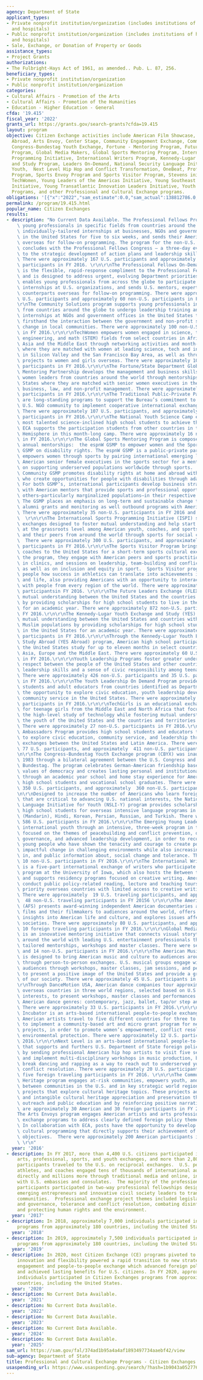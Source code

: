 ```yaml
---
agency: Department of State
applicant_types:
- Private nonprofit institution/organization (includes institutions of higher education
  and hospitals)
- Public nonprofit institution/organization (includes institutions of higher education
  and hospitals)
- Sale, Exchange, or Donation of Property or Goods
assistance_types:
- Project Grants
authorizations:
- The Fulbright-Hays Act of 1961, as amended.. Pub. L. 87, 256.
beneficiary_types:
- Private nonprofit institution/organization
- Public nonprofit institution/organization
categories:
- Cultural Affairs - Promotion of the Arts
- Cultural Affairs - Promotion of the Humanities
- Education - Higher Education - General
cfda: '19.415'
fiscal_year: '2022'
grants_url: https://grants.gov/search-grants?cfda=19.415
layout: program
objective: Citizen Exchange activities include American Film Showcase, American Music
  Abroad, Arts Envoy, Center Stage, Community Engagement Exchange, Community Solutions,
  Congress-Bundestag Youth Exchange, Fortune - Mentoring Program, Future Leaders Exchange
  Program, Global Media Makers, Global Sports Mentoring Program, International Sports
  Programming Initiative, International Writers Program, Kennedy-Lugar Youth Exchange
  and Study Program, Leaders On-Demand, National Security Language Initiative for
  Youth,  Next Level Hip Hop and Conflict Transformation, OneBeat, Professional Fellows
  Program, Sports Envoy Program and Sports Visitor Program, Stevens initiative, TechGirls,
  TechWomen, Young Leaders of the Americas Initiative, Young Southeast Asian Leaders
  Initiative, Young Transatlantic Innovation Leaders Initiative, Youth Leadership
  Programs, and other Professional and Cultural Exchange programs.
obligations: '[{"x":"2022","sam_estimate":0.0,"sam_actual":138812786.0,"usa_spending_actual":136854324.07},{"x":"2023","sam_estimate":138812786.0,"sam_actual":139802885.0,"usa_spending_actual":132453608.55},{"x":"2024","sam_estimate":139802885.0,"sam_actual":0.0,"usa_spending_actual":82661426.87}]'
permalink: /program/19.415.html
popular_name: Citizen Exchanges
results:
- description: "No Current Data Available. The Professional Fellows Program supports\
    \ young professionals in specific fields from countries around the globe to undergo\
    \ individually-tailored internships at businesses, NGOs and government offices\
    \ in the United States for five to six weeks, and sends their American counterparts\
    \ overseas for follow-on programming. The program for the non-U.S. participants\
    \ concludes with the Professional Fellows Congress – a three-day event dedicated\
    \ to the strategic development of action plans and leadership skills development.\
    \ There were approximately 167 U.S. participants and approximately 514 non-U.S.\
    \ participants in FY 2016. \r\n\r\nThe Professional Fellows On-Demand Program\
    \ is the flexible, rapid-response compliment to the Professional Fellows Program\
    \ and is designed to address urgent, evolving Department priorities. The program\
    \ enables young professionals from across the globe to participate in four week\
    \ internships at U.S. organizations, and sends U.S. mentors, experts, and professional\
    \ counterparts overseas for follow-on programming. There were approximately 30\
    \ U.S. participants and approximately 60 non-U.S. participants in FY 2016. \r\n\
    \r\nThe Community Solutions program supports young professionals in specific fields\
    \ from countries around the globe to undergo leadership training and four-month\
    \ internships at NGOs and government offices in the United States to experience\
    \ firsthand the interaction between the government and non-profit sector to enact\
    \ change in local communities. There were approximately 100 non-U.S. participants\
    \ in FY 2016.\r\n\r\nTechWomen empowers women engaged in science, technology,\
    \ engineering, and math (STEM) fields from select countries in Africa, Central\
    \ Asia and the Middle East through networking activities and month-long mentorships\
    \ where they are matched with women at leading science, tech and innovation companies\
    \ in Silicon Valley and the San Francisco Bay Area, as well as through outreach\
    \ projects to women and girls overseas. There were approximately 100 non-U.S.\
    \ participants in FY 2016.\r\n\r\nThe Fortune/State Department Global Women’s\
    \ Mentoring Partnership develops the management and business skills of emerging\
    \ women leaders from countries around the world through mentorships in the United\
    \ States where they are matched with senior women executives in the fields of\
    \ business, law, and non-profit management. There were approximately 25 non-U.S.\
    \ participants in FY 2016.\r\n\r\nThe Traditional Public-Private Partnerships\
    \ are long-standing programs to support the Bureau’s commitment to work with the\
    \ U.S. NGO community to implement cooperative international exchange projects.\
    \ There were approximately 107 U.S. participants, and approximately 132 non-U.S.\
    \ participants in FY 2016.\r\n\r\nThe National Youth Science Camp encourages the\
    \ most talented science-inclined high school students to achieve their full potential.\
    \ ECA supports the participation students from other countries in the Western\
    \ Hemisphere in this month-long camp. There were approximately 16 non-U.S. participants\
    \ in FY 2016.\r\n\r\nThe Global Sports Mentoring Program is composed of two distinct\
    \ annual mentorships:  the espnW GSMP to empower women and the Sport for Community\
    \ GSMP on disability rights. The espnW GSMP is a public-private partnership that\
    \ empowers women through sports by pairing international emerging leaders with\
    \ American senior female executives in the sports sector for a mentorship focused\
    \ on supporting underserved populations worldwide through sports.  The Sport for\
    \ Community GSMP promotes disability rights at home and abroad with participants\
    \ who create opportunities for people with disabilities through adaptive sports.\
    \ For both GSMP’s, international participants develop business strategies in collaboration\
    \ with American mentors that provide sports and professional opportunities for\
    \ others—particularly marginalized populations—in their respective communities.\
    \ The GSMP places an emphasis on long-term and sustainable change through follow-on\
    \ alumni grants and monitoring as well outbound programs with American participants.\
    \ There were approximately 35 non-U.S. participants in FY 2016 and 10 U.S. participants.\
    \  \r\n\r\nThe International Sports Programming Initiative (ISPI) supports educational\
    \ exchanges designed to foster mutual understanding and help start a dialogue\
    \ at the grassroots level among American youth, coaches, and sports administrators\
    \ and their peers from around the world through sports for social change programs.\
    \  There were approximately 300 U.S. participants, and approximately 450 non-U.S.\
    \ participants in FY 2016.\r\n\r\nThe Sports Visitor Program brings youth and\
    \ coaches to the United States for a short-term sports cultural exchange.  During\
    \ the program, they engage with American peers and sports practitioners, participate\
    \ in clinics, and sessions on leadership, team-building and conflict resolution,\
    \ as well as on inclusion and equity in sport.  Sports Visitor programs show young\
    \ people how success in athletics can translate into achievements in the classroom\
    \ and life, also providing Americans with an opportunity to interact firsthand\
    \ with people from every region of the world. There were approximately 110 non-U.S.\
    \ participantsin FY 2016. \r\n\r\nThe Future Leaders Exchange (FLEX) program promotes\
    \ mutual understanding between the United States and the countries of Eurasia\
    \ by providing scholarships for high school students to live in the United States\
    \ for an academic year. There were approximately 872 non-U.S. participants in\
    \ FY 2016.\r\n\r\nThe Kennedy-Lugar Youth Exchange and Study (YES) program promotes\
    \ mutual understanding between the United States and countries with significant\
    \ Muslim populations by providing scholarships for high school students to live\
    \ in the United States for an academic year. There were approximately 803 non-U.S.\
    \ participants in FY 2016.\r\n\r\nThrough the Kennedy-Lugar Youth Exchange and\
    \ Study Abroad (YES Abroad) program, American high school participants from across\
    \ the United States study for up to eleven months in select countries in Africa,\
    \ Asia, Europe and the Middle East. There were approximately 60 U.S. participants\
    \ in FY 2016.\r\n\r\nYouth Leadership Programs foster greater understanding and\
    \ respect between the people of the United States and other countries, to develop\
    \ leadership skills and a sense of civic responsibility among teenagers and educators.\
    \ There were approximately 426 non-U.S. participants and 35 U.S. participants\
    \ in FY 2016.\r\n\r\nThe Youth Leadership On Demand Program provides high school\
    \ students and adult educators from countries identified as Department priorities\
    \ the opportunity to explore civic education, youth leadership development, and\
    \ community service in the United States. There were approximately 42 non-U.S.\
    \ participants in FY 2016.\r\n\r\nTechGirls is an educational exchange initiative\
    \ for teenage girls from the Middle East and North Africa that focuses on promoting\
    \ the high-level study of technology while fostering mutual understanding among\
    \ the youth of the United States and the countries and territories of this region.\
    \ There were approximately 27 non-U.S. participants in FY 2016.\r\n\r\nThe Youth\
    \ Ambassadors Program provides high school students and educators the opportunity\
    \ to explore civic education, community service, and leadership through three-week\
    \ exchanges between the United States and Latin America. There were approximately\
    \ 77 U.S. participants, and approximately  411 non-U.S. participants in FY 2016.\r\
    \n\r\nThe Congress-Bundestag Youth Exchange program (CBYX) was inaugurated in\
    \ 1983 through a bilateral agreement between the U.S. Congress and the German\
    \ Bundestag. The program celebrates German-American friendship based on common\
    \ values of democracy and creates lasting personal and institutional relationships\
    \ through an academic year school and home stay experience for American and German\
    \ high school students and vocational school graduates. There were approximately\
    \ 350 U.S. participants, and approximately  360 non-U.S. participants in FY 2016.\r\
    \n\r\nDesigned to increase the number of Americans who learn foreign languages\
    \ that are critical to advancing U.S. national interests, the National Security\
    \ Language Initiative for Youth (NSLI-Y) program provides scholarships to American\
    \ high school students for overseas intensive language programs in Arabic, Chinese\
    \ (Mandarin), Hindi, Korean, Persian, Russian, and Turkish. There were approximately\
    \ 586 U.S. participants in FY 2016.\r\n\r\nThe Emerging Young Leaders Award supports\
    \ international youth through an intensive, three-week program in the United States\
    \ focused on the themes of peacebuilding and conflict prevention, democracy and\
    \ governance, and advanced leadership development, in order to recognize and support\
    \ young people who have shown the tenacity and courage to create positive and\
    \ impactful change in challenging environments while also increasing public participation\
    \ in, and public information about, social change and tolerance. There were approximately\
    \ 10 non-U.S. participants in FY 2016.\r\n\r\nThe International Writing Program\
    \ is a five-part international exchange of writers who participate in a residency\
    \ program at the University of Iowa, which also hosts the Between the Lines program,\
    \ and supports residency programs focused on creative writing. American writers\
    \ conduct public policy-related reading, lecture and teaching tours in several\
    \ priority overseas countries with limited access to creative writing courses.\
    \ There were approximately  19 U.S. traveling participants, and approximately\
    \  48 non-U.S. traveling participants in FY 20156 \r\n\r\nThe American Film Showcase\
    \ (AFS) presents award-winning independent American documentaries and narrative\
    \ films and their filmmakers to audiences around the world, offers contemporary\
    \ insights into American life and culture, and explores issues affecting democratic\
    \ societies. There were approximately 80 U.S. participants, and approximately\
    \ 10 foreign traveling participants in FY 2016.\r\n\r\nGlobal Media Makers (GMM)\
    \ is an innovative mentoring initiative that connects visual storytellers from\
    \ around the world with leading U.S. entertainment professionals through specially\
    \ tailored mentorships, workshops and master classes. There were seven U.S. participants\
    \ and 14 non-U.S. participants in FY 2016.\r\n\r\nThe American Music Abroad Program\
    \ is designed to bring American music and culture to audiences around the globe\
    \ through person-to-person exchanges. U.S. musical groups engage with foreign\
    \ audiences through workshops, master classes, jam sessions, and performances\
    \ to present a positive image of the United States and provide a greater understanding\
    \ of our society. There were approximately 45 U.S. participants in FY 2016.\r\n\
    \r\nThrough DanceMotion USA, American dance companies tour approximately  nine\
    \ overseas countries in three world regions, selected based on U.S. foreign policy\
    \ interests, to present workshops, master classes and performances in the following\
    \ American dance genres: contemporary, jazz, ballet, tap/or step and hip hop.\
    \ There were approximately 33 U.S. participants in FY 2016.\r\n\r\nAmerican Arts\
    \ Incubator is an arts-based international people-to-people exchange through which\
    \ American artists travel to five different countries for three to four weeks\
    \ to implement a community-based art and micro grant program for new media art\
    \ projects, in order to promote women’s empowerment, conflict resolution, and\
    \ environmental protection. There were approximately 12 U.S. participants in FY\
    \ 2016.\r\n\r\nNext Level is an arts-based international people-to-people exchange\
    \ that supports and furthers U.S. Department of State foreign policy objectives\
    \ by sending professional American hip hop artists to visit five select countries\
    \ and implement multi-disciplinary workshops in music production, beat making,\
    \ break dancing and rapping as a way to reach out to underserved youth and promote\
    \ conflict resolution. There were approximately 20 U.S. participants, and approximately\
    \ five foreign traveling participants in FY 2016. \r\n\r\nThe Communities Connecting\
    \ Heritage program engages at-risk communities, empowers youth, and builds partnerships\
    \ between communities in the U.S. and in key strategic world regions through exchange\
    \ projects that explore cultural heritage topics. These projects advance tangible\
    \ and intangible cultural heritage appreciation and preservation through community\
    \ outreach and public education and by reinforcing positive narratives. There\
    \ are approximately 30 American and 30 foreign participants in FY 2016.\r\n\r\n\
    The Arts Envoys program engages American artists and arts professionals in cultural\
    \ exchange programs to address clearly defined foreign policy themes and objectives.\
    \ In collaboration with ECA, posts have the opportunity to develop customized\
    \ cultural programming that directly supports their achievement of specific mission\
    \ objectives.  There were approximately 200 American participants in FY 2016.\
    \ \r\n"
  year: '2016'
- description: In FY 2017, more than 4,400 U.S. citizens participated in international
    arts, professional, sports, and youth exchanges, and more than 2,800 foreign exchange
    participants traveled to the U.S. on reciprocal exchanges.  U.S. performing artists,
    athletes, and coaches engaged tens of thousands of international audience members
    directly and millions more through traditional media and online, in coordination
    with U.S. embassies and consulates.  The majority of the professional exchange
    participants participated in two-way professional fellowships designed to empower
    emerging entrepreneurs and innovative civil society leaders to transform their
    communities.  Professional exchange project themes included legislative process
    and governance, tolerance and conflict resolution, combating disinformation, entrepreneurship,
    and protecting human rights and the environment.
  year: '2017'
- description: In 2018, approximately 7,000 individuals participated in Citizen Exchanges'
    programs from approximately 180 countries, including the United States.
  year: '2018'
- description: In 2019, approximately 7,500 individuals participated in Citizen Exchanges’
    programs from approximately 180 countries, including the United States.
  year: '2019'
- description: In 2020, most Citizen Exchange (CE) programs pivoted to a virtual platform.  CE’s
    innovation and flexibility powered a rapid transition to new strategies for virtual
    engagement and people-to-people exchange which advanced foreign policy objectives
    and achieved lasting benefits for U.S. citizens. In FY 2020, approximately 6,700
    individuals participated in Citizen Exchanges programs from approximately 180
    countries, including the United States.
  year: '2020'
- description: No Current Data Available.
  year: '2021'
- description: No Current Data Available.
  year: '2022'
- description: No Current Data Available.
  year: '2023'
- description: No Current Data Available.
  year: '2024'
- description: No Current Data Available.
  year: '2025'
sam_url: https://sam.gov/fal/374ad1b95a4a4af1893497734aaebf42/view
sub-agency: Department of State
title: Professional and Cultural Exchange Programs - Citizen Exchanges
usaspending_url: https://www.usaspending.gov/search/?hash=1b9043a0527764cd44c93697189308df
---
```

